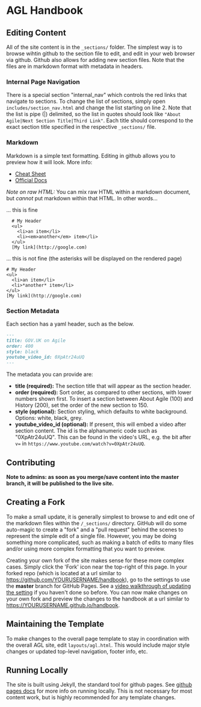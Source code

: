 # AGL Handbook

## Editing Content

All of the site content is in the `_sections/` folder. The simplest way is to browse wihtin github to the section file to edit, and edit in your web browser via github. Github also allows for adding new section files. Note that the files are in markdown format with metadata in headers.

### Internal Page Navigation

There is a special section "internal_nav" which controls the red links that navigate to sections. To change the list of sections, simply open `includes/section_nav.html` and change the list starting on line 2. Note that the list is pipe (|) delimited, so the list in quotes should look like `"About Agile|Next Section Title|Third Link"`. Each title should correspond to the exact section title specified in the respective `_sections/` file.

### Markdown

Markdown is a simple text formatting. Editing in github allows you to preview how it will look. More info:
 * [Cheat Sheet](https://github.com/adam-p/markdown-here/wiki/Markdown-Cheatsheet)
 * [Official Docs](https://help.github.com/categories/writing-on-github/)

_Note on raw HTML:_ You can mix raw HTML within a markdown document, but _cannot_ put markdown within that HTML. In other words...

... this is fine

```
  # My Header
  <ul>
    <li>an item</li>
    <li><em>another</em> item</li>
  </ul>
  [My link](http://google.com)
```

... this is not fine (the asterisks will be displayed on the rendered page)

```
# My Header
<ul>
  <li>an item</li>
  <li>*another* item</li>
</ul>
[My link](http://google.com)
```

### Section Metadata

Each section has a yaml header, such as the below.

```markdown
---
title: GOV.UK on Agile
order: 400
style: black
youtube_video_id: 0XpAtr24uUQ
---
```

The metadata you can provide are:
 * __title (required):__ The section title that will appear as the section header.
 * __order (required):__ Sort order, as compared to other sections, with lower numbers shown first. To insert a section between About Agile (100) and History (200), set the order of the new section to 150.
 * __style (optional):__ Section styling, which defaults to white background. Options: white, black, grey.
 * __youtube_video_id (optional):__ If present, this will embed a video after section content. The id is the alphanumeric code such as "0XpAtr24uUQ". This can be found in the video's URL, e.g. the bit after `v=` in `https://www.youtube.com/watch?v=0XpAtr24uUQ`.

## Contributing

__Note to admins: as soon as you merge/save content into the master branch, it will be published to the live site.__

## Creating a Fork 

To make a small update, it is generally simplest to browse to and edit one of the markdown files within the `/_sections/` directory. GitHub will do some auto-magic to create a "fork" and a "pull request" behind the scenes to represent the simple edit of a single file. However, you may be doing something more complicated, such as making a batch of edits to many files and/or using more complex formatting that you want to preview.

Creating your own fork of the site makes sense for these more complex cases. Simply click the 'Fork' icon near the top-right of this page. In your forked repo (which is located at a url similar to https://github.com/YOURUSERNAME/handbook), go to the settings to use the **master** branch for GitHub Pages. See a [video walkthrough of updating the setting](https://youtu.be/DDhQ57cgC6s) if you haven't done so before. You can now make changes on your own fork and preview the changes to the handbook at a url similar to https://YOURUSERNAME.github.io/handbook.

## Maintaining the Template

To make changes to the overall page template to stay in coordination with the overall AGL site, edit `layouts/agl.html`. This would include major style changes or updated top-level navigation, footer info, etc.

## Running Locally

The site is built using Jekyll, the standard tool for github pages. See [github pages docs](https://help.github.com/articles/using-jekyll-as-a-static-site-generator-with-github-pages/) for more info on running locally. This is not necessary for most content work, but is highly recommended for any template changes.
